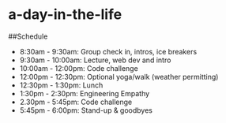 a-day-in-the-life
=================

##Schedule

- 8:30am - 9:30am: Group check in, intros, ice breakers
- 9:30am - 10:00am: Lecture, web dev and intro
- 10:00am - 12:00pm: Code challenge 
- 12:00pm - 12:30pm: Optional yoga/walk (weather permitting)
- 12:30pm - 1:30pm: Lunch
- 1:30pm - 2:30pm: Engineering Empathy
- 2.30pm - 5:45pm: Code challenge
- 5:45pm - 6:00pm: Stand-up & goodbyes
